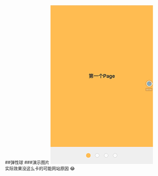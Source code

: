 ##弹性球
###演示图片
![image](https://github.com/bouquet12138/pictureLibrary/blob/master/elasticBall.gif)
实际效果没这么卡的可能网站原因 😂
